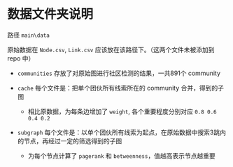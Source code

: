 # 数据文件夹说明

路径 `main\data`

原始数据在 `Node.csv`, `Link.csv` 应该放在该路径下。（这两个文件未被添加到 repo 中）

- `communities` 存放了对原始图进行社区检测的结果，一共891个 community
- `cache` 每个文件是：把单个团伙所有线索所在的 community 合并，得到的子图
  - 相比原数据，为每条边增加了 `weight`, 各个重要程度分别对应 `0.8 0.6 0.4 0.2`

- `subgraph` 每个文件是：以单个团伙所有线索为起点，在原始数据中搜索3跳内的节点，再经过一定的筛选得到的子图
  - 为每个节点计算了 `pagerank` 和 `betweenness`，值越高表示节点越重要






